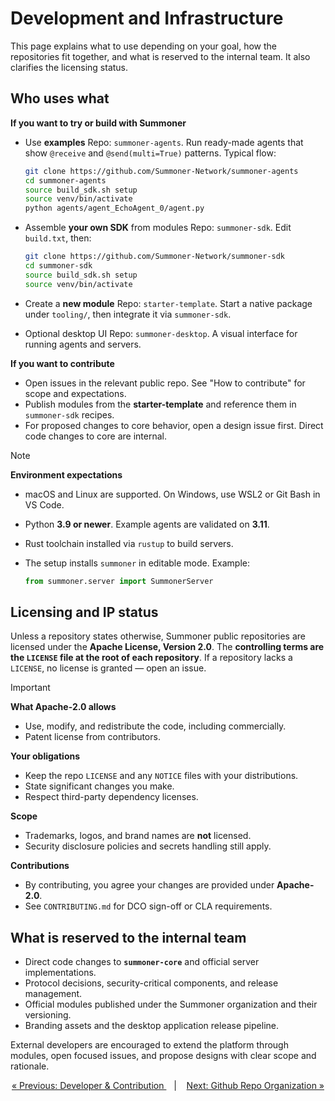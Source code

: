 # Development and Infrastructure

This page explains what to use depending on your goal, how the repositories fit together, and what is reserved to the internal team. It also clarifies the licensing status.

## Who uses what

**If you want to try or build with Summoner**

* Use **examples**
  Repo: `summoner-agents`. Run ready-made agents that show `@receive` and `@send(multi=True)` patterns.
  Typical flow:

  ```bash
  git clone https://github.com/Summoner-Network/summoner-agents
  cd summoner-agents
  source build_sdk.sh setup
  source venv/bin/activate
  python agents/agent_EchoAgent_0/agent.py
  ```

* Assemble **your own SDK** from modules
  Repo: `summoner-sdk`. Edit `build.txt`, then:

  ```bash
  git clone https://github.com/Summoner-Network/summoner-sdk
  cd summoner-sdk
  source build_sdk.sh setup
  source venv/bin/activate
  ```

* Create a **new module**
  Repo: `starter-template`. Start a native package under `tooling/`, then integrate it via `summoner-sdk`.

* Optional desktop UI
  Repo: `summoner-desktop`. A visual interface for running agents and servers.

**If you want to contribute**

* Open issues in the relevant public repo. See "How to contribute" for scope and expectations.
* Publish modules from the **starter-template** and reference them in `summoner-sdk` recipes.
* For proposed changes to core behavior, open a design issue first. Direct code changes to core are internal.

> [!NOTE]
> **Environment expectations**
>
> * macOS and Linux are supported. On Windows, use WSL2 or Git Bash in VS Code.
> * Python **3.9 or newer**. Example agents are validated on **3.11**.
> * Rust toolchain installed via `rustup` to build servers.
> * The setup installs `summoner` in editable mode. Example:
>
>   ```python
>   from summoner.server import SummonerServer
>   ```

## Licensing and IP status

Unless a repository states otherwise, Summoner public repositories are licensed under the **Apache License, Version 2.0**.
The **controlling terms are the `LICENSE` file at the root of each repository**. If a repository lacks a `LICENSE`, no license is granted — open an issue.

> [!IMPORTANT]
> **What Apache-2.0 allows**
>
> * Use, modify, and redistribute the code, including commercially.
> * Patent license from contributors.
>
> **Your obligations**
>
> * Keep the repo `LICENSE` and any `NOTICE` files with your distributions.
> * State significant changes you make.
> * Respect third-party dependency licenses.
>
> **Scope**
>
> * Trademarks, logos, and brand names are **not** licensed.
> * Security disclosure policies and secrets handling still apply.
>
> **Contributions**
>
> * By contributing, you agree your changes are provided under **Apache-2.0**.
> * See `CONTRIBUTING.md` for DCO sign-off or CLA requirements.

## What is reserved to the internal team

* Direct code changes to **`summoner-core`** and official server implementations.
* Protocol decisions, security-critical components, and release management.
* Official modules published under the Summoner organization and their versioning.
* Branding assets and the desktop application release pipeline.

External developers are encouraged to extend the platform through modules, open focused issues, and propose designs with clear scope and rationale.

<p align="center">
  <a href="../index.md">&laquo; Previous: Developer & Contribution </a> &nbsp;&nbsp;&nbsp;|&nbsp;&nbsp;&nbsp; <a href="github_infra.md">Next: Github Repo Organization &raquo;</a>
</p>
